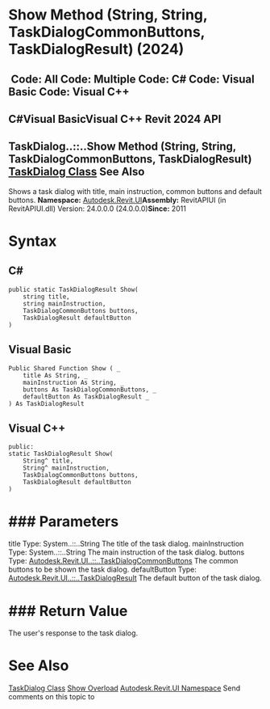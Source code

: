 # Show Method (String, String, TaskDialogCommonButtons, TaskDialogResult) (2024)

﻿
 Code: All Code: Multiple Code: C# Code: Visual Basic Code: Visual C++   
---  
C#Visual BasicVisual C++
Revit 2024 API  
---  
TaskDialog..::..Show Method (String, String, TaskDialogCommonButtons, TaskDialogResult)  
[TaskDialog Class](853afb57-7455-a636-9881-61a391118c16.md "TaskDialog Class") See Also  
---  
Shows a task dialog with title, main instruction, common buttons and default buttons. 
**Namespace:** [Autodesk.Revit.UI](e86fd90a-8957-02a6-da7f-ced248966e3e.md "Autodesk.Revit.UI Namespace")**Assembly:** RevitAPIUI (in RevitAPIUI.dll) Version: 24.0.0.0 (24.0.0.0)**Since:** 2011
# Syntax
C#  
---  
```text
public static TaskDialogResult Show(
	string title,
	string mainInstruction,
	TaskDialogCommonButtons buttons,
	TaskDialogResult defaultButton
)
```
  
Visual Basic  
---  
```text
Public Shared Function Show ( _
	title As String, _
	mainInstruction As String, _
	buttons As TaskDialogCommonButtons, _
	defaultButton As TaskDialogResult _
) As TaskDialogResult
```
  
Visual C++  
---  
```text
public:
static TaskDialogResult Show(
	String^ title, 
	String^ mainInstruction, 
	TaskDialogCommonButtons buttons, 
	TaskDialogResult defaultButton
)
```
  
# ### Parameters
title
    Type: System..::..String The title of the task dialog. 
mainInstruction
    Type: System..::..String The main instruction of the task dialog. 
buttons
    Type: [Autodesk.Revit.UI..::..TaskDialogCommonButtons](5fa611e4-8569-e756-fc93-a4d3c4d391ec.md "TaskDialogCommonButtons Enumeration") The common buttons to be shown the task dialog. 
defaultButton
    Type: [Autodesk.Revit.UI..::..TaskDialogResult](bde54cc2-a445-8610-0ced-1851f04eea18.md "TaskDialogResult Enumeration") The default button of the task dialog. 
# ### Return Value
The user's response to the task dialog. 
# See Also
[TaskDialog Class](853afb57-7455-a636-9881-61a391118c16.md "TaskDialog Class")
[Show Overload](77990692-a24d-eb40-5872-f3ceb2f76e60.md "Show Method")
[Autodesk.Revit.UI Namespace](e86fd90a-8957-02a6-da7f-ced248966e3e.md "Autodesk.Revit.UI Namespace")
Send comments on this topic to 